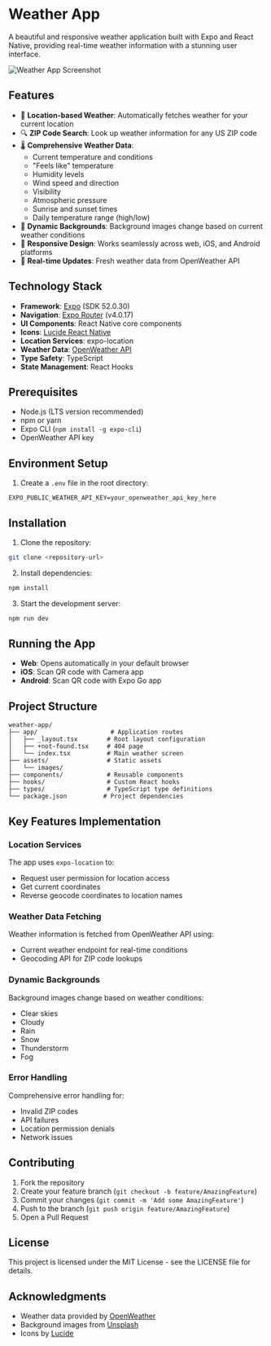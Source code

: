 # Weather App

A beautiful and responsive weather application built with Expo and React Native, providing real-time weather information with a stunning user interface.

![Weather App Screenshot](https://images.unsplash.com/photo-1601297183305-6df142704ea2?w=600&fit=crop)

## Features

- 📍 **Location-based Weather**: Automatically fetches weather for your current location
- 🔍 **ZIP Code Search**: Look up weather information for any US ZIP code
- 🌡️ **Comprehensive Weather Data**:
  - Current temperature and conditions
  - "Feels like" temperature
  - Humidity levels
  - Wind speed and direction
  - Visibility
  - Atmospheric pressure
  - Sunrise and sunset times
  - Daily temperature range (high/low)
- 🎨 **Dynamic Backgrounds**: Background images change based on current weather conditions
- 📱 **Responsive Design**: Works seamlessly across web, iOS, and Android platforms
- 🔄 **Real-time Updates**: Fresh weather data from OpenWeather API

## Technology Stack

- **Framework**: [Expo](https://expo.dev/) (SDK 52.0.30)
- **Navigation**: [Expo Router](https://docs.expo.dev/router/introduction/) (v4.0.17)
- **UI Components**: React Native core components
- **Icons**: [Lucide React Native](https://lucide.dev/)
- **Location Services**: expo-location
- **Weather Data**: [OpenWeather API](https://openweathermap.org/api)
- **Type Safety**: TypeScript
- **State Management**: React Hooks

## Prerequisites

- Node.js (LTS version recommended)
- npm or yarn
- Expo CLI (`npm install -g expo-cli`)
- OpenWeather API key

## Environment Setup

1. Create a `.env` file in the root directory:
```
EXPO_PUBLIC_WEATHER_API_KEY=your_openweather_api_key_here
```

## Installation

1. Clone the repository:
```bash
git clone <repository-url>
```

2. Install dependencies:
```bash
npm install
```

3. Start the development server:
```bash
npm run dev
```

## Running the App

- **Web**: Opens automatically in your default browser
- **iOS**: Scan QR code with Camera app
- **Android**: Scan QR code with Expo Go app

## Project Structure

```
weather-app/
├── app/                    # Application routes
│   ├── _layout.tsx        # Root layout configuration
│   ├── +not-found.tsx     # 404 page
│   └── index.tsx          # Main weather screen
├── assets/                # Static assets
│   └── images/
├── components/            # Reusable components
├── hooks/                 # Custom React hooks
├── types/                 # TypeScript type definitions
└── package.json          # Project dependencies
```

## Key Features Implementation

### Location Services

The app uses `expo-location` to:
- Request user permission for location access
- Get current coordinates
- Reverse geocode coordinates to location names

### Weather Data Fetching

Weather information is fetched from OpenWeather API using:
- Current weather endpoint for real-time conditions
- Geocoding API for ZIP code lookups

### Dynamic Backgrounds

Background images change based on weather conditions:
- Clear skies
- Cloudy
- Rain
- Snow
- Thunderstorm
- Fog

### Error Handling

Comprehensive error handling for:
- Invalid ZIP codes
- API failures
- Location permission denials
- Network issues

## Contributing

1. Fork the repository
2. Create your feature branch (`git checkout -b feature/AmazingFeature`)
3. Commit your changes (`git commit -m 'Add some AmazingFeature'`)
4. Push to the branch (`git push origin feature/AmazingFeature`)
5. Open a Pull Request

## License

This project is licensed under the MIT License - see the LICENSE file for details.

## Acknowledgments

- Weather data provided by [OpenWeather](https://openweathermap.org/)
- Background images from [Unsplash](https://unsplash.com/)
- Icons by [Lucide](https://lucide.dev/)